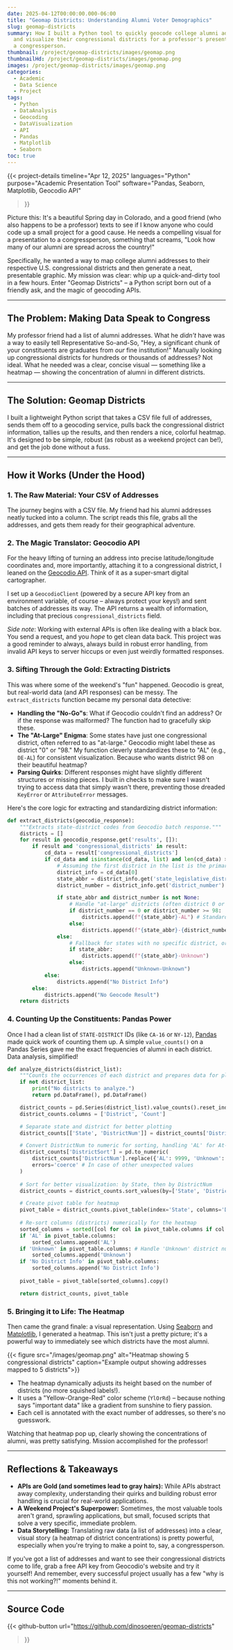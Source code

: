 ```yaml
---
date: 2025-04-12T00:00:00.000-06:00
title: "Geomap Districts: Understanding Alumni Voter Demographics"
slug: geomap-districts
summary: How I built a Python tool to quickly geocode college alumni addresses
  and visualize their congressional districts for a professor's presentation to
  a congressperson.
thumbnail: /project/geomap-districts/images/geomap.png
thumbnailHd: /project/geomap-districts/images/geomap.png
images: /project/geomap-districts/images/geomap.png
categories:
  - Academic
  - Data Science
  - Project
tags:
  - Python
  - DataAnalysis
  - Geocoding
  - DataVisualization
  - API
  - Pandas
  - Matplotlib
  - Seaborn
toc: true
---
```

{{< project-details 
  timeline="Apr 12, 2025" 
  languages="Python" 
  purpose="Academic Presentation Tool" 
  software="Pandas, Seaborn, Matplotlib, Geocodio API" 
>}}

Picture this: It's a beautiful Spring day in Colorado, and a good friend (who also happens to be a professor) texts to see if I know anyone who could code up a small project for a good cause. He needs a compelling visual for a presentation to a congressperson, something that screams, "Look how many of our alumni are spread across the country!"

Specifically, he wanted a way to map college alumni addresses to their respective U.S. congressional districts and then generate a neat, presentable graphic. My mission was clear: whip up a quick-and-dirty tool in a few hours. Enter "Geomap Districts" – a Python script born out of a friendly ask, and the magic of geocoding APIs.

- - -

## The Problem: Making Data Speak to Congress

My professor friend had a list of alumni addresses. What he *didn't* have was a way to easily tell Representative So-and-So, "Hey, a significant chunk of your constituents are graduates from *our* fine institution!" Manually looking up congressional districts for hundreds or thousands of addresses? Not ideal. What he needed was a clear, concise visual — something like a heatmap — showing the concentration of alumni in different districts.

- - -

## The Solution: Geomap Districts

I built a lightweight Python script that takes a CSV file full of addresses, sends them off to a geocoding service, pulls back the congressional district information, tallies up the results, and then renders a nice, colorful heatmap. It's designed to be simple, robust (as robust as a weekend project can be!), and get the job done without a fuss.

- - -

## How it Works (Under the Hood)

### 1. The Raw Material: Your CSV of Addresses

The journey begins with a CSV file. My friend had his alumni addresses neatly tucked into a column. The script reads this file, grabs all the addresses, and gets them ready for their geographical adventure.

### 2. The Magic Translator: Geocodio API

For the heavy lifting of turning an address into precise latitude/longitude coordinates and, more importantly, attaching it to a congressional district, I leaned on the [Geocodio API](https://www.geocodio.com/). Think of it as a super-smart digital cartographer.

I set up a `GeocodioClient` (powered by a secure API key from an environment variable, of course – always protect your keys!) and sent batches of addresses its way. The API returns a wealth of information, including that precious `congressional_districts` field.

*Side note*: Working with external APIs is often like dealing with a black box. You send a request, and you *hope* to get clean data back. This project was a good reminder to always, always build in robust error handling, from invalid API keys to server hiccups or even just weirdly formatted responses.

### 3. Sifting Through the Gold: Extracting Districts

This was where some of the weekend's "fun" happened. Geocodio is great, but real-world data (and API responses) can be messy. The `extract_districts` function became my personal data detective:

* **Handling the "No-Go"s**: What if Geocodio couldn't find an address? Or if the response was malformed? The function had to gracefully skip these.
* **The "At-Large" Enigma**: Some states have just one congressional district, often referred to as "at-large." Geocodio might label these as district "0" or "98." My function cleverly standardizes these to "AL" (e.g., `DE-AL`) for consistent visualization. Because who wants district 98 on their beautiful heatmap?
* **Parsing Quirks**: Different responses might have slightly different structures or missing pieces. I built in checks to make sure I wasn't trying to access data that simply wasn't there, preventing those dreaded `KeyError` or `AttributeError` messages.

Here's the core logic for extracting and standardizing district information:

```python
def extract_districts(geocodio_response):
    """Extracts state-district codes from Geocodio batch response."""
    districts = []
    for result in geocodio_response.get('results', []):
        if result and 'congressional_districts' in result:
            cd_data = result['congressional_districts']
            if cd_data and isinstance(cd_data, list) and len(cd_data) > 0:
                # Assuming the first district in the list is the primary one
                district_info = cd_data[0]
                state_abbr = district_info.get('state_legislative_district_lower', {}).get('state') # More reliable state
                district_number = district_info.get('district_number')

                if state_abbr and district_number is not None:
                    # Handle "at-large" districts (often district 0 or 98/99)
                    if district_number == 0 or district_number >= 98:
                        districts.append(f"{state_abbr}-AL") # Standardize to At-Large
                    else:
                        districts.append(f"{state_abbr}-{district_number:02d}") # Format as XX-01, XX-10
                else:
                    # Fallback for states with no specific district, or parsing issues
                    if state_abbr:
                        districts.append(f"{state_abbr}-Unknown")
                    else:
                        districts.append("Unknown-Unknown")
            else:
                districts.append("No District Info")
        else:
            districts.append("No Geocode Result")
    return districts
```

### 4. Counting Up the Constituents: Pandas Power

Once I had a clean list of `STATE-DISTRICT` IDs (like `CA-16` or `NY-12`), [Pandas](https://pandas.pydata.org/) made quick work of counting them up. A simple `value_counts()` on a Pandas Series gave me the exact frequencies of alumni in each district. Data analysis, simplified!

```python
def analyze_districts(district_list):
    """Counts the occurrences of each district and prepares data for plotting."""
    if not district_list:
        print("No districts to analyze.")
        return pd.DataFrame(), pd.DataFrame()

    district_counts = pd.Series(district_list).value_counts().reset_index()
    district_counts.columns = ['District', 'Count']

    # Separate state and district for better plotting
    district_counts[['State', 'DistrictNum']] = district_counts['District'].str.split('-', expand=True)

    # Convert DistrictNum to numeric for sorting, handling 'AL' for At-Large
    district_counts['DistrictSort'] = pd.to_numeric(
        district_counts['DistrictNum'].replace({'AL': 9999, 'Unknown': -1}),
        errors='coerce' # In case of other unexpected values
    )
    
    # Sort for better visualization: by State, then by DistrictNum
    district_counts = district_counts.sort_values(by=['State', 'DistrictSort']).reset_index(drop=True)

    # Create pivot table for heatmap
    pivot_table = district_counts.pivot_table(index='State', columns='DistrictNum', values='Count').fillna(0)
    
    # Re-sort columns (districts) numerically for the heatmap
    sorted_columns = sorted([col for col in pivot_table.columns if col.isdigit()], key=int)
    if 'AL' in pivot_table.columns:
        sorted_columns.append('AL')
    if 'Unknown' in pivot_table.columns: # Handle 'Unknown' district numbers
        sorted_columns.append('Unknown')
    if 'No District Info' in pivot_table.columns:
        sorted_columns.append('No District Info')
    
    pivot_table = pivot_table[sorted_columns].copy()

    return district_counts, pivot_table
```

### 5. Bringing it to Life: The Heatmap

Then came the grand finale: a visual representation. Using [Seaborn](https://seaborn.pydata.org/) and [Matplotlib](https://matplotlib.org/), I generated a heatmap. This isn't just a pretty picture; it's a powerful way to immediately see which districts have the most alumni.

{{< figure src="/images/geomap.png" alt="Heatmap showing 5 congressional districts" caption="Example output showing addresses mapped to 5 districts">}}

* The heatmap dynamically adjusts its height based on the number of districts (no more squished labels!).
* It uses a "Yellow-Orange-Red" color scheme (`YlOrRd`) – because nothing says "important data" like a gradient from sunshine to fiery passion.
* Each cell is annotated with the exact number of addresses, so there's no guesswork.

Watching that heatmap pop up, clearly showing the concentrations of alumni, was pretty satisfying. Mission accomplished for the professor!

- - -

## Reflections & Takeaways

* **APIs are Gold (and sometimes lead to gray hairs):** While APIs abstract away complexity, understanding their quirks and building robust error handling is crucial for real-world applications.
* **A Weekend Project's Superpower:** Sometimes, the most valuable tools aren't grand, sprawling applications, but small, focused scripts that solve a very specific, immediate problem.
* **Data Storytelling:** Translating raw data (a list of addresses) into a clear, visual story (a heatmap of district concentrations) is pretty powerful, especially when you're trying to make a point to, say, a congressperson.

If you've got a list of addresses and want to see their congressional districts come to life, grab a free API key from Geocodio's website and try it yourself! And remember, every successful project usually has a few "why is this not working?!" moments behind it.

- - -

## Source Code

{{< github-button 
  url="https://github.com/dinosoeren/geomap-districts" 
>}}

